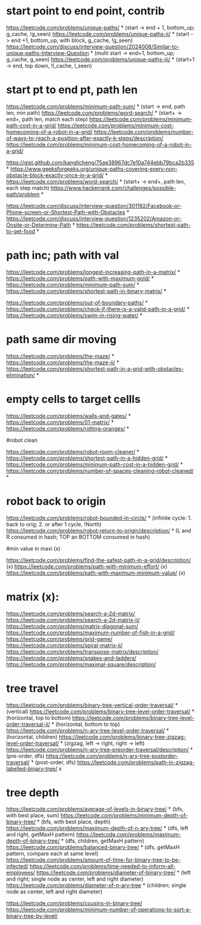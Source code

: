# start point to end point, contrib

https://leetcode.com/problems/unique-paths/ * (start -> end + 1, bottom_up; g_cache, !g_seen)
https://leetcode.com/problems/unique-paths-ii/ * (start -> end +1, bottom_up, with block, g_cache, !g_seen)
https://leetcode.com/discuss/interview-question/2024008/Similar-to-unique-paths-Interview-Question * (multi start -> end+1, bottom_up; g_cache, g_seen)
https://leetcode.com/problems/unique-paths-iii/ * (start+1 -> end, top down, !l_cache, l_seen)

# start pt to end pt, path len 
https://leetcode.com/problems/minimum-path-sum/ * (start -> end, path len, min path)
https://leetcode.com/problems/word-search/ * (start+ -> end+, path len, match each step)
https://leetcode.com/problems/minimum-path-cost-in-a-grid/
https://leetcode.com/problems/minimum-cost-homecoming-of-a-robot-in-a-grid/
https://leetcode.com/problems/number-of-ways-to-reach-a-position-after-exactly-k-steps/description/
https://leetcode.com/problems/minimum-cost-homecoming-of-a-robot-in-a-grid/



https://gist.github.com/kanglicheng/75ae38967dc7e10a744ebb79bca2b335 *
https://www.geeksforgeeks.org/unique-paths-covering-every-non-obstacle-block-exactly-once-in-a-grid/ *
https://leetcode.com/problems/word-search/ * (start+ -> end+, path len, each step match)
https://www.hackerrank.com/challenges/possible-path/problem *

https://leetcode.com/discuss/interview-question/301192/Facebook-or-Phone-screen-or-Shortest-Path-with-Obstacles *
https://leetcode.com/discuss/interview-question/1235202/Amazon-or-Onsite-or-Determine-Path *
https://leetcode.com/problems/shortest-path-to-get-food *


 
# path inc; path with val

https://leetcode.com/problems/longest-increasing-path-in-a-matrix/ *
https://leetcode.com/problems/path-with-maximum-gold/ *
https://leetcode.com/problems/minimum-path-sum/ *
https://leetcode.com/problems/shortest-path-in-binary-matrix/ *

https://leetcode.com/problems/out-of-boundary-paths/ *
https://leetcode.com/problems/check-if-there-is-a-valid-path-in-a-grid/ *
https://leetcode.com/problems/swim-in-rising-water/ *

 

# path same dir moving

https://leetcode.com/problems/the-maze/ *
https://leetcode.com/problems/the-maze-ii/ *
https://leetcode.com/problems/shortest-path-in-a-grid-with-obstacles-elimination/ *

 

# empty cells to target cellls

https://leetcode.com/problems/walls-and-gates/ *
https://leetcode.com/problems/01-matrix/ *
https://leetcode.com/problems/rotting-oranges/ *

 

#robot clean

https://leetcode.com/problems/robot-room-cleaner/ *
https://leetcode.com/problems/shortest-path-in-a-hidden-grid/ *
https://leetcode.com/problems/minimum-path-cost-in-a-hidden-grid/ *
https://leetcode.com/problems/number-of-spaces-cleaning-robot-cleaned/ *

 

# robot back to origin

https://leetcode.com/problems/robot-bounded-in-circle/ * (infinite cycle: 1. back to orig; 2. or after 1 cycle, !North)
https://leetcode.com/problems/robot-return-to-origin/description/ * (L and R consumed in hash; TOP an BOTTOM consumed in hash)



#min value in maxi (x)

https://leetcode.com/problems/find-the-safest-path-in-a-grid/description/ (x)
https://leetcode.com/problems/path-with-minimum-effort/ (x)
https://leetcode.com/problems/path-with-maximum-minimum-value/ (x)


# matrix (x):

https://leetcode.com/problems/search-a-2d-matrix/
https://leetcode.com/problems/search-a-2d-matrix-ii/
https://leetcode.com/problems/matrix-diagonal-sum/
https://leetcode.com/problems/maximum-number-of-fish-in-a-grid/
https://leetcode.com/problems/grid-game/
https://leetcode.com/problems/spiral-matrix-ii/
https://leetcode.com/problems/transpose-matrix/description/
https://leetcode.com/problems/snakes-and-ladders/
https://leetcode.com/problems/maximal-square/description/

 

# tree travel

https://leetcode.com/problems/binary-tree-vertical-order-traversal/ * (vertical)
https://leetcode.com/problems/binary-tree-level-order-traversal/ * (horizontal, top to bottom)
https://leetcode.com/problems/binary-tree-level-order-traversal-ii/ * (horizontal, bottom to top)
https://leetcode.com/problems/n-ary-tree-level-order-traversal/ * (horizontal, children)
https://leetcode.com/problems/binary-tree-zigzag-level-order-traversal/ * (zigzag, left -> right, right -> left)
https://leetcode.com/problems/n-ary-tree-preorder-traversal/description/ * (pre-order, dfs)
https://leetcode.com/problems/n-ary-tree-postorder-traversal/ * (post-order, dfs)
https://leetcode.com/problems/path-in-zigzag-labelled-binary-tree/ x



# tree depth

https://leetcode.com/problems/average-of-levels-in-binary-tree/ * (bfs, with best place, sum)
https://leetcode.com/problems/minimum-depth-of-binary-tree/ * (bfs, with best place, depth)
https://leetcode.com/problems/maximum-depth-of-n-ary-tree/ * (dfs, left and right, getMaxH pattern)
https://leetcode.com/problems/maximum-depth-of-binary-tree/ * (dfs, children, getMaxH pattern)
https://leetcode.com/problems/balanced-binary-tree/ * (dfs, getMaxH pattern, compare each at same level)
https://leetcode.com/problems/amount-of-time-for-binary-tree-to-be-infected/
https://leetcode.com/problems/time-needed-to-inform-all-employees/
https://leetcode.com/problems/diameter-of-binary-tree/ * (left and right; single node as center, left and right diameter)
https://leetcode.com/problems/diameter-of-n-ary-tree * (children; single node as center, left and right diameter)

https://leetcode.com/problems/cousins-in-binary-tree/
https://leetcode.com/problems/minimum-number-of-operations-to-sort-a-binary-tree-by-level/
